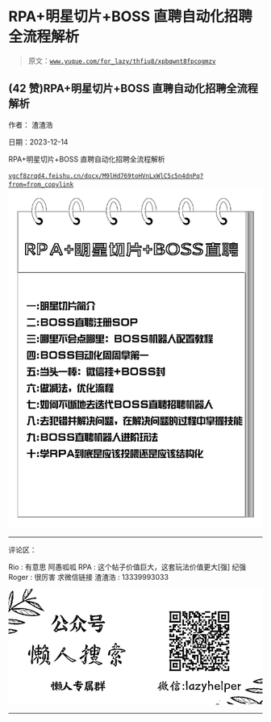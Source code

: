 # RPA+明星切片+BOSS 直聘自动化招聘全流程解析

> 原文：[`www.yuque.com/for_lazy/thfiu8/xpbqwnt8fpcogmzv`](https://www.yuque.com/for_lazy/thfiu8/xpbqwnt8fpcogmzv)

## (42 赞)RPA+明星切片+BOSS 直聘自动化招聘全流程解析

作者： 渣渣浩

日期：2023-12-14

RPA+明星切片+BOSS 直聘自动化招聘全流程解析

[`vgcf8zrqd4.feishu.cn/docx/M9lHd769toHVnLxWlC5c5n4dnPq?from=from_copylink`](https://vgcf8zrqd4.feishu.cn/docx/M9lHd769toHVnLxWlC5c5n4dnPq?from=from_copylink)![](img/98ef9bca40408ea9830eecc6a10662f5.png)

* * *

评论区：

Rio : 有意思
阿愚呱呱 RPA : 这个帖子价值巨大，这套玩法价值更大[强]
纪强 Roger : 很厉害 求微信链接
渣渣浩 : 13339993033

![](img/21de372a77ea1f441c613f7316831ae1.png)

* * *